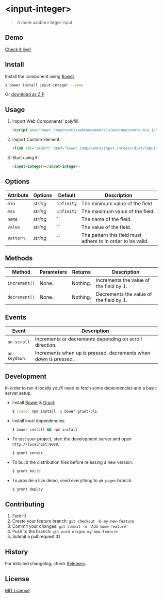 # &lt;input-integer&gt;

> A more usable integer input

## Demo

[Check it live!](http://dNitza.github.io/input-integer)

## Install

Install the component using [Bower](http://bower.io/):

```sh
$ bower install input-integer --save
```

Or [download as ZIP](https://github.com/dNitza/input-integer/archive/master.zip).

## Usage

1. Import Web Components' polyfill:

    ```html
    <script src="bower_components/webcomponentsjs/webcomponents.min.js"></script>
    ```

2. Import Custom Element:

    ```html
    <link rel="import" href="bower_components/input-integer/dist/input-integer.html">
    ```

3. Start using it!

    ```html
    <input-integer></input-integer>
    ```

## Options

Attribute     | Options     | Default      | Description
---           | ---         | ---          | ---
`min`         | *string*    | `infinity`        | The minimum value of the field
`max`         | *string*    | `infinity`        | The maximum value of the field.
`name`         | *string*    | ``        | The name of the field.
`value`         | *string*    | ``        | The value of the field.
`pattern`         | *string*    | ``        | The pattern this field must adhere to in order to be valid.

## Methods

Method        | Parameters   | Returns     | Description
---           | ---          | ---         | ---
`increment()`   | None.        | Nothing.    | Increments the value of the field by 1.
`decrement()`   | None.        | Nothing.    | Decrements the value of the field by 1.

## Events

Event         | Description
---           | ---
`on-scroll` | Increments or decrements depending on scroll direction.
`on-keydown` | Increments when up is pressed, decrements when down is pressed.

## Development

In order to run it locally you'll need to fetch some dependencies and a basic server setup.

* Install [Bower](http://bower.io/) & [Grunt](http://gruntjs.com/):

    ```sh
    $ [sudo] npm install -g bower grunt-cli
    ```

* Install local dependencies:

    ```sh
    $ bower install && npm install
    ```

* To test your project, start the development server and open `http://localhost:8000`.

    ```sh
    $ grunt server
    ```

* To build the distribution files before releasing a new version.

    ```sh
    $ grunt build
    ```

* To provide a live demo, send everything to `gh-pages` branch.

    ```sh
    $ grunt deploy
    ```

## Contributing

1. Fork it!
2. Create your feature branch: `git checkout -b my-new-feature`
3. Commit your changes: `git commit -m 'Add some feature'`
4. Push to the branch: `git push origin my-new-feature`
5. Submit a pull request :D

## History

For detailed changelog, check [Releases](https://github.com/dNitza/input-integer/releases).

## License

[MIT License](http://opensource.org/licenses/MIT)
